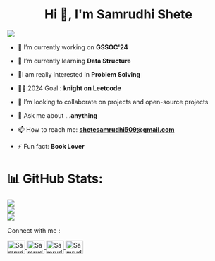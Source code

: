 
<!--### # Hi, Samrudhi this side. ✨
**Samrudhi00/Samrudhi00** is a ✨ _special_ ✨ repository because its `README.md` (this file) appears on your GitHub profile.
-->

<h1 align="center">Hi 👋, I'm Samrudhi Shete</h1>



![](https://komarev.com/ghpvc/?username=Samrudhi00&color=green)



- 🔭 I’m currently working on **GSSOC'24**
  
- 🌱 I’m currently learning **Data Structure**
  
- 👨‍I am really interested in **Problem Solving**
  
- 👨‍💻 2024 Goal : **knight on Leetcode**
  
- 👯 I’m looking to collaborate on projects and open-source projects
  
- 💬 Ask me about ...**anything**

- 📫 How to reach me: **shetesamrudhi509@gmail.com**
  
- ⚡ Fun fact: **Book Lover**


  
# 📊 GitHub Stats:
![](https://github-readme-stats.vercel.app/api?username=Samrudhi00&theme=dark&hide_border=false&include_all_commits=false&count_private=false)<br/>
![](https://github-readme-streak-stats.herokuapp.com/?user=Samrudhi00&theme=dark&hide_border=false)<br/>
![](https://github-readme-stats.vercel.app/api/top-langs/?username=Samrudhi00&theme=dark&hide_border=false&include_all_commits=false&count_private=false&layout=compact)


Connect with me :

<p align="left">
  <a href="https://www.linkedin.com/in/samrudhi-shete-807a9320a" target="blank">
    <img align="center" src="https://raw.githubusercontent.com/rahuldkjain/github-profile-readme-generator/master/src/images/icons/Social/linked-in-alt.svg" alt="SamrudhiShete" height="30" width="40" />
  </a>
  <a href="https://www.leetcode.com/Samrudhi_01" target="blank">
    <img align="center" src="https://raw.githubusercontent.com/rahuldkjain/github-profile-readme-generator/master/src/images/icons/Social/leet-code.svg" alt="SamrudhiShete" height="30" width="40" />
  </a>
  <a href="https://www.codechef.com/users/samrudhi_13" target="blank">
    <img align="center" src="https://cdn.jsdelivr.net/npm/simple-icons@v3/icons/codechef.svg" alt="SamrudhiShete" height="30" width="40" />
  </a>
  <a href="https://auth.geeksforgeeks.org/user/samrudhi00" target="blank">
    <img align="center" src="https://raw.githubusercontent.com/rahuldkjain/github-profile-readme-generator/master/src/images/icons/Social/geeks-for-geeks.svg" alt="SamrudhiShete" height="30" width="40" />
  </a>
</p>





